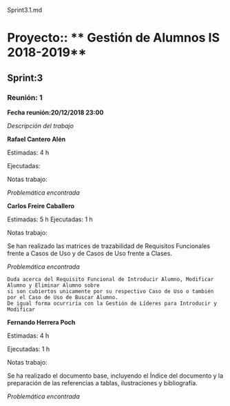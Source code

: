 Sprint3.1.md

# Proyecto:: ** Gestión de Alumnos IS 2018-2019**
 
## Sprint:3

### Reunión: 1

**Fecha reunión:20/12/2018 23:00**


_Descripción del trabajo_

**Rafael Cantero Alén**

Estimadas: 4 h

Ejecutadas: 

Notas trabajo:



_Problemática encontrada_


**Carlos Freire Caballero**

Estimadas: 5 h
Ejecutadas: 1 h

Notas trabajo:

Se han realizado las matrices de trazabilidad de Requisitos Funcionales frente a Casos de Uso y de Casos de Uso frente a Clases.

_Problemática encontrada_

~~~
Duda acerca del Requisito Funcional de Introducir Alumno, Modificar Alumno y Eliminar Alumno sobre 
si son cubiertos unicamente por su respectivo Caso de Uso o también por el Caso de Uso de Buscar Alumno. 
De igual forma ocurriría con la Gestión de Líderes para Introducir y Modificar
~~~

**Fernando Herrera Poch**

Estimadas: 4 h

Ejecutadas: 1 h

Notas trabajo:

Se ha realizado el documento base, incluyendo el Índice  del documento y la preparación de las referencias a tablas, ilustraciones y 
bibliografía.

_Problemática encontrada_

